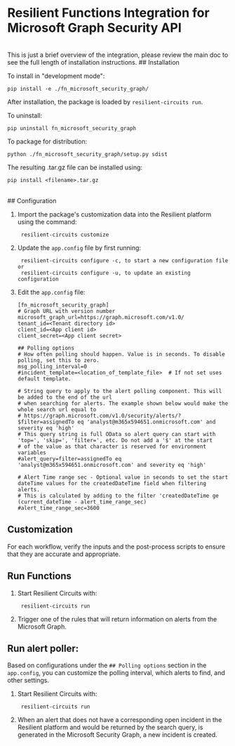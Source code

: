 # Resilient Functions Integration for Microsoft Graph Security API
<br/>
This is just a brief overview of the integration, please review the main doc to see the full length of installation instructions.
## Installation

To install in "development mode":

    pip install -e ./fn_microsoft_security_graph/

After installation, the package is loaded by `resilient-circuits run`.


To uninstall:

    pip uninstall fn_microsoft_security_graph


To package for distribution:

    python ./fn_microsoft_security_graph/setup.py sdist

The resulting .tar.gz file can be installed using:

    pip install <filename>.tar.gz

<br/>
## Configuration

1. Import the package's customization data into the Resilient platform using the command:

		resilient-circuits customize

2. Update the `app.config` file by first running:

		resilient-circuits configure -c, to start a new configuration file or
		resilient-circuits configure -u, to update an existing configuration

3.	Edit the `app.config` file:

		[fn_microsoft_security_graph]
		# Graph URL with version number
		microsoft_graph_url=https://graph.microsoft.com/v1.0/
		tenant_id=<Tenant directory id>
		client_id=<App client id>
		client_secret=<App client secret>
		
		## Polling options
		# How often polling should happen. Value is in seconds. To disable polling, set this to zero.
		msg_polling_interval=0
		#incident_template=<location_of_template_file>  # If not set uses default template.
		
		# String query to apply to the alert polling component. This will be added to the end of the url
		# when searching for alerts. The example shown below would make the whole search url equal to
		# https://graph.microsoft.com/v1.0/security/alerts/?$filter=assignedTo eq 'analyst@m365x594651.onmicrosoft.com' and severity eq 'high'
		# This query string is full OData so alert query can start with 'top=', 'skip=', 'filter=', etc. Do not add a '$' at the start
        # of the value as that character is reserved for environment variables
		#alert_query=filter=assignedTo eq 'analyst@m365x594651.onmicrosoft.com' and severity eq 'high'
		
		# Alert Time range sec - Optional value in seconds to set the start dateTime values for the createdDateTime field when filtering alerts.
		# This is calculated by adding to the filter 'createdDateTime ge (current_dateTime - alert_time_range_sec)
		#alert_time_range_sec=3600

## Customization
For each workflow, verify the inputs and the post-process scripts to ensure that they are accurate and appropriate.

## Run Functions
1. Start Resilient Circuits with:

		resilient-circuits run

2. Trigger one of the rules that will return information on alerts from the Microsoft Graph.

## Run alert poller:
Based on configurations under the `## Polling options` section in the `app.config`, you can customize the polling interval, which alerts to find, and other settings.

1. Start Resilient Circuits with:

		resilient-circuits run

2. When an alert that does not have a corresponding open incident in the Resilient platform and would be returned by the search query, is generated in the Microsoft Security Graph, a new incident is created.